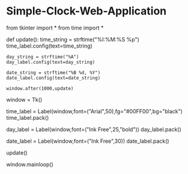 # Simple-Clock-Web-Application
from tkinter import *
from time import *

def update():
    time_string = strftime("%I:%M:%S %p")
    time_label.config(text=time_string)

    day_string = strftime("%A")
    day_label.config(text=day_string)

    date_string = strftime("%B %d, %Y")
    date_label.config(text=date_string)

    window.after(1000,update)


window = Tk()

time_label = Label(window,font=("Arial",50),fg="#00FF00",bg="black")
time_label.pack()

day_label = Label(window,font=("Ink Free",25,"bold"))
day_label.pack()

date_label = Label(window,font=("Ink Free",30))
date_label.pack()

update()

window.mainloop()